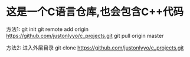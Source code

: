 # 这是一个C语言仓库,也会包含C++代码

方法1:
git init
git remote add origin https://github.com/justonlyyo/c_projects.git
git pull origin master

方法2:
进入外层目录 git clone https://github.com/justonlyyo/c_projects.git

